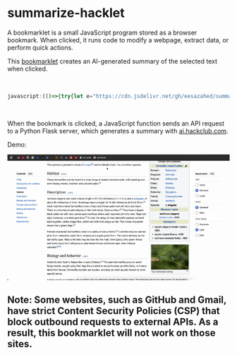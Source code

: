 # summarize-hacklet

A bookmarklet is a small JavaScript program stored as a browser bookmark. When clicked, it runs code to modify a webpage, extract data, or perform quick actions.

This [bookmarklet](https://github.com/eesazahed/summarize-hacklet/blob/main/bookmarklet/bookmarklet.min.js) creates an AI-generated summary of the selected text when clicked.

<br />

```javascript
javascript:(()=>{try{let e="https://cdn.jsdelivr.net/gh/eesazahed/summarize-hacklet@main/bookmarklet/popup.min.css",t=t=>{let r=document.querySelector(".summary-popup");r&&r.remove();let a=document.createElement("div");if(a.className="summary-popup",a.innerHTML="<div class='summary-inner'>"+t+"<button class='summary-close'>&times;</button></div>",!document.querySelector("link[href='"+e+"']")){let i=document.createElement("link");i.rel="stylesheet",i.href=e,document.head.appendChild(i)}a.querySelector(".summary-close").addEventListener("click",()=>{a.classList.add("fade-out"),setTimeout(()=>a.remove(),300)}),document.body.appendChild(a)},r=e=>e.replace(/\*\*(.*?)\*\*/gim,"<b>$1</b>").replace(/\*(.*?)\*/gim,"<i>$1</i>").replace(/^- (.*$)/gim,"<ul><li>$1</li></ul>").replace(/\n/gim,"<br />"),a=window.getSelection().toString().trim();if(""===a){t("You need to select some text to summarize.");return}t("Generating summary..."),fetch("https://summarize-hacklet.vercel.app/api",{method:"POST",headers:{"Content-Type":"application/json"},body:JSON.stringify({text:a})}).then(e=>e.json()).then(e=>{if(!e.summary){t("No summary returned.");return}let a=r(e.summary);t("<div class='popup-content'>"+a+"</div>")}).catch(e=>{t("Error: "+e)})}catch{alert("Could not fetch API")}})();
```

<br />

When the bookmark is clicked, a JavaScript function sends an API request to a Python Flask server, which generates a summary with [ai.hackclub.com](https://ai.hackclub.com/).

Demo:

![image](https://raw.githubusercontent.com/eesazahed/summarize-hacklet/refs/heads/main/assets/demo.gif)

## Note: Some websites, such as GitHub and Gmail, have strict Content Security Policies (CSP) that block outbound requests to external APIs. As a result, this bookmarklet will not work on those sites.

